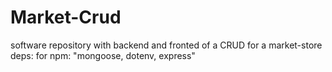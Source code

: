 # Market-Crud
software repository with backend and fronted of a CRUD for a market-store
deps: for npm: "mongoose, dotenv, express"
